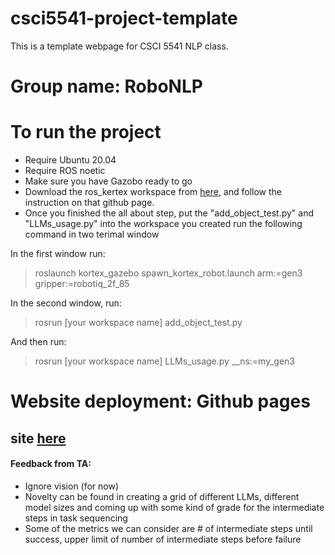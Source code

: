 # csci5541-project-template

This is a template webpage for CSCI 5541 NLP class.

# Group name: RoboNLP

# To run the project
- Require Ubuntu 20.04
- Require ROS noetic
- Make sure you have Gazobo ready to go
- Download the ros_kertex workspace from [here](https://docs.github.com/en/pages/getting-started-with-github-pages/creating-a-github-pages-site#creating-your-site), and follow the instruction on that github page.
- Once you finished the all about step, put the "add_object_test.py" and "LLMs_usage.py" into the workspace you created run the following command in two terimal window

In the first window run:
> roslaunch kortex_gazebo spawn_kortex_robot.launch arm:=gen3  gripper:=robotiq_2f_85

In the second window, run:
> rosrun [your workspace name] add_object_test.py


And then run:
> rosrun [your workspace name] LLMs_usage.py  __ns:=my_gen3







# Website deployment: Github pages
<!-- ## see [here](https://docs.github.com/en/pages/getting-started-with-github-pages/creating-a-github-pages-site#creating-your-site)
- once we have content we can go through the steps to deploy -->

## site [here](https://joelisk.github.io/umn-csci5541-f24-robonlp/)





#### Feedback from TA:
- Ignore vision (for now)
- Novelty can be found in creating a grid of different LLMs, different model sizes and coming up with some kind of grade for the 
intermediate steps in task sequencing
- Some of the metrics we can consider are # of intermediate steps until success, upper limit of number of intermediate steps before failure